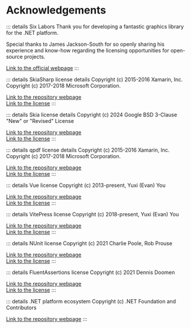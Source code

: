 # Acknowledgements

::: details Six Labors
Thank you for developing a fantastic graphics library for the .NET platform.

Special thanks to James Jackson-South for so openly sharing his experience and know-how regarding the licensing opportunities for open-source projects.

[Link to the official webpage](https://sixlabors.com/)
:::

::: details SkiaSharp license details
Copyright (c) 2015-2016 Xamarin, Inc. \
Copyright (c) 2017-2018 Microsoft Corporation.

[Link to the repository webpage](https://github.com/mono/SkiaSharp) \
[Link to the license](https://github.com/mono/SkiaSharp/blob/main/LICENSE.md)
:::

::: details Skia license details
Copyright (c) 2024 Google
BSD 3-Clause "New" or "Revised" License

[Link to the repository webpage](https://github.com/google/skia/tree/main) \
[Link to the license](https://github.com/google/skia/blob/main/LICENSE)
:::

::: details qpdf license details
Copyright (c) 2015-2016 Xamarin, Inc. \
Copyright (c) 2017-2018 Microsoft Corporation.

[Link to the repository webpage](https://github.com/qpdf/qpdf) \
[Link to the license](https://github.com/qpdf/qpdf/blob/main/LICENSE.txt)
:::


::: details Vue license
Copyright (c) 2013-present, Yuxi (Evan) You

[Link to the repository webpage](https://github.com/vuejs/vue) \
[Link to the license](https://github.com/vuejs/vue/blob/dev/LICENSE)
:::


::: details VitePress license
Copyright (c) 2018-present, Yuxi (Evan) You

[Link to the repository webpage](https://github.com/vuejs/vitepress) \
[Link to the license](https://github.com/vuejs/vitepress/blob/main/LICENSE)
:::


::: details NUnit license
Copyright (c) 2021 Charlie Poole, Rob Prouse

[Link to the repository webpage](https://github.com/nunit/nunit) \
[Link to the license](https://github.com/nunit/nunit/blob/master/LICENSE.txt)
:::


::: details FluentAssertions license
Copyright (c) 2021 Dennis Doomen

[Link to the repository webpage](https://github.com/fluentassertions/fluentassertions) \
[Link to the license](https://github.com/fluentassertions/fluentassertions/blob/master/LICENSE)
:::


::: details .NET platform ecosystem
Copyright (c) .NET Foundation and Contributors

[Link to the repository webpage](https://github.com/dotnet)
:::
